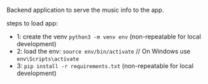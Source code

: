 Backend application to serve the music info to the app.

steps to load app:

* 1: create the venv `python3 -m venv env` (non-repeatable for local development)
* 2: load the env: `source env/bin/activate`  // On Windows use `env\Scripts\activate`
* 3: `pip install -r requirements.txt` (non-repeatable for local development)
